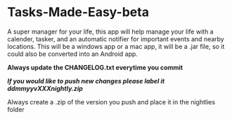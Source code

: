 # Tasks-Made-Easy-beta
A super manager for your life, this app will help manage your life with a calender, tasker, and an automatic notifier for important events and nearby locations.
This will be a windows app or a mac app, it will be a .jar file, so it could also be converted into an Android app.

**Always update the CHANGELOG.txt everytime you commit**

***If you would like to push new changes please label it ddmmyyvXXXnightly.zip***

Always create a .zip of the version you push and place it in the nightlies folder
